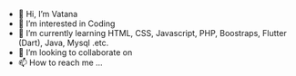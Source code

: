 - 👋 Hi, I’m Vatana
- 👀 I’m interested in Coding
- 🌱 I’m currently learning HTML, CSS, Javascript, PHP, Boostraps, Flutter (Dart), Java, Mysql .etc.
- 💞️ I’m looking to collaborate on 
- 📫 How to reach me ...

<!---
vatana32/vatana32 is a ✨ special ✨ repository because its `README.md` (this file) appears on your GitHub profile.
You can click the Preview link to take a look at your changes.
--->
